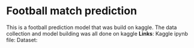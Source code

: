 # Football match prediction
This is a football prediction model that was build on kaggle. The data collection and model building was all done on kaggle
**Links**: 
  Kaggle ipynb file: 
  Dataset: 
